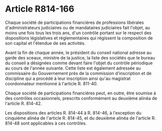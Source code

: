 # Article R814-166

Chaque société de participations financières de professions libérales d'administrateurs judiciaires ou de mandataires judiciaires fait l'objet, au moins une fois tous les trois ans, d'un contrôle portant sur le respect des dispositions législatives et réglementaires qui régissent la composition de son capital et l'étendue de ses activités.

Avant la fin de chaque année, le président du conseil national adresse au garde des sceaux, ministre de la justice, la liste des sociétés que le bureau du conseil a désignées comme devant faire l'objet du contrôle périodique au cours de l'année suivante. Cette liste est également adressée au commissaire du Gouvernement près de la commission d'inscription et de discipline qui a procédé à leur inscription ainsi qu'au magistrat coordonnateur mentionné à l'article R. 811-40.

Chaque société de participations financières peut, en outre, être soumise à des contrôles occasionnels, prescrits conformément au deuxième alinéa de l'article R. 814-42.

Les dispositions des articles R. 814-44 à R. 814-46, à l'exception du cinquième alinéa de l'article R. 814-45, et du deuxième alinéa de l'article R. 814-48 sont applicables à ces contrôles.
